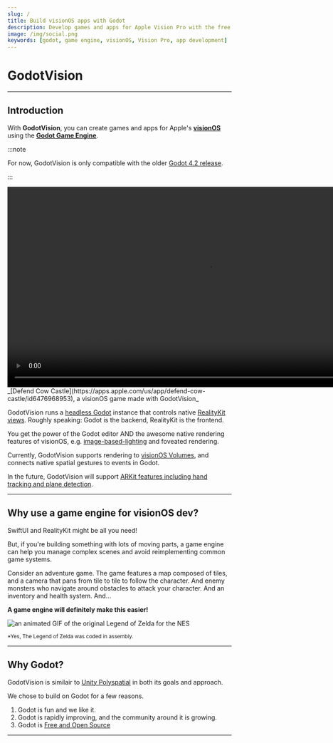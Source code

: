 ```yaml
---
slug: /
title: Build visionOS apps with Godot
description: Develop games and apps for Apple Vision Pro with the free and open source Godot game engine.
image: /img/social.png
keywords: [godot, game engine, visionOS, Vision Pro, app development]
---
```


# GodotVision

---

## Introduction

With **GodotVision**, you can create games and apps for Apple's [**visionOS**](https://developer.apple.com/documentation/visionos) using the [**Godot Game Engine**](https://godotengine.org/).

:::note

For now, GodotVision is only compatible with the older [Godot 4.2 release](https://godotengine.org/download/archive/4.2.2-stable/).

:::

<video loop autoPlay muted width="900" controls>
    <source src="/img/cow_castle.mov" type="video/mp4"></source>
</video>
_[Defend Cow Castle](https://apps.apple.com/us/app/defend-cow-castle/id6476968953), a visionOS game made with GodotVision_

GodotVision runs a [headless Godot](https://github.com/godotengine/godot/blob/a7b860250f305f6cbaf61c30f232ff3bbdfdda0b/main/main.cpp#L1284) instance that controls native [RealityKit views](https://developer.apple.com/documentation/realitykit/realityview/). Roughly speaking: Godot is the backend, RealityKit is the frontend.

You get the power of the Godot editor AND the awesome native rendering features of visionOS, e.g. [image-based-lighting](https://developer.apple.com/videos/play/wwdc2023/10095/?time=114) and foveated rendering.

Currently, GodotVision supports rendering to [visionOS Volumes](https://developer.apple.com/videos/play/wwdc2023/10260/?time=127), and connects native spatial gestures to events in Godot.

In the future, GodotVision will support [ARKit features including hand tracking and plane detection](https://developer.apple.com/documentation/arkit/arkit_in_visionos).

---

## Why use a game engine for visionOS dev?

SwiftUI and RealityKit might be all you need!

But, if you're building something with lots of moving parts, a game engine can help you manage complex scenes and avoid reimplementing common game systems.

Consider an adventure game. The game features a map composed of tiles, and a camera that pans from tile to tile to follow the character. And enemy monsters who navigate around obstacles to attack your character. And an inventory and health system. And...

**A game engine will definitely make this easier!**

![an animated GIF of the original Legend of Zelda for the NES](/img/zelda.gif)

<small>
*Yes, The Legend of Zelda was coded in assembly.
</small>

---

## Why Godot?

GodotVision is similair to [Unity Polyspatial](https://developer.apple.com/videos/play/wwdc2023/10088/?time=134) in both its goals and approach.

We chose to build on Godot for a few reasons.

1. Godot is fun and we like it.
2. Godot is rapidly improving, and the community around it is growing.
3. Godot is [Free and Open Source](https://godotengine.org/license/)

---
